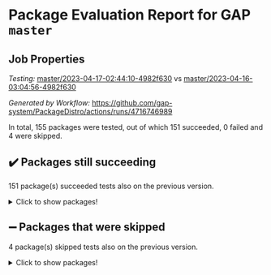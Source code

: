 # Package Evaluation Report for GAP `master`

## Job Properties

*Testing:* [master/2023-04-17-02:44:10-4982f630](https://github.com/gap-system/PackageDistro/blob/data/reports/master/2023-04-17-02:44:10-4982f630) vs [master/2023-04-16-03:04:56-4982f630](https://github.com/gap-system/PackageDistro/blob/data/reports/master/2023-04-16-03:04:56-4982f630)

*Generated by Workflow:* https://github.com/gap-system/PackageDistro/actions/runs/4716746989

In total, 155 packages were tested, out of which 151 succeeded, 0 failed and 4 were skipped.

## :heavy_check_mark: Packages still succeeding

151 package(s) succeeded tests also on the previous version.
<details><summary>Click to show packages!</summary>

- 4ti2interface 2023.02-04 [(success)](https://github.com/gap-system/PackageDistro/actions/runs/4716746989/jobs/8364899794)
- ace 5.6.2 [(success)](https://github.com/gap-system/PackageDistro/actions/runs/4716746989/jobs/8364899876)
- aclib 1.3.2 [(success)](https://github.com/gap-system/PackageDistro/actions/runs/4716746989/jobs/8364899947)
- agt 0.3.1 [(success)](https://github.com/gap-system/PackageDistro/actions/runs/4716746989/jobs/8364900001)
- alnuth 3.2.1 [(success)](https://github.com/gap-system/PackageDistro/actions/runs/4716746989/jobs/8364900073)
- anupq 3.3.0 [(success)](https://github.com/gap-system/PackageDistro/actions/runs/4716746989/jobs/8364900136)
- atlasrep 2.1.6 [(success)](https://github.com/gap-system/PackageDistro/actions/runs/4716746989/jobs/8364900214)
- autodoc 2022.10.20 [(success)](https://github.com/gap-system/PackageDistro/actions/runs/4716746989/jobs/8364900273)
- automata 1.15 [(success)](https://github.com/gap-system/PackageDistro/actions/runs/4716746989/jobs/8364900346)
- automgrp 1.3.2 [(success)](https://github.com/gap-system/PackageDistro/actions/runs/4716746989/jobs/8364900407)
- autpgrp 1.11 [(success)](https://github.com/gap-system/PackageDistro/actions/runs/4716746989/jobs/8364900455)
- cap 2023.04-01 [(success)](https://github.com/gap-system/PackageDistro/actions/runs/4716746989/jobs/8364900551)
- caratinterface 2.3.5 [(success)](https://github.com/gap-system/PackageDistro/actions/runs/4716746989/jobs/8364900607)
- cddinterface 2022.11.01 [(success)](https://github.com/gap-system/PackageDistro/actions/runs/4716746989/jobs/8364900691)
- circle 1.6.6 [(success)](https://github.com/gap-system/PackageDistro/actions/runs/4716746989/jobs/8364900806)
- classicpres 1.22 [(success)](https://github.com/gap-system/PackageDistro/actions/runs/4716746989/jobs/8364900895)
- cohomolo 1.6.11 [(success)](https://github.com/gap-system/PackageDistro/actions/runs/4716746989/jobs/8364900972)
- congruence 1.2.5 [(success)](https://github.com/gap-system/PackageDistro/actions/runs/4716746989/jobs/8364901049)
- corelg 1.56 [(success)](https://github.com/gap-system/PackageDistro/actions/runs/4716746989/jobs/8364901153)
- crime 1.6 [(success)](https://github.com/gap-system/PackageDistro/actions/runs/4716746989/jobs/8364901258)
- crisp 1.4.6 [(success)](https://github.com/gap-system/PackageDistro/actions/runs/4716746989/jobs/8364901352)
- crypting 0.10.4 [(success)](https://github.com/gap-system/PackageDistro/actions/runs/4716746989/jobs/8364901429)
- cryst 4.1.26 [(success)](https://github.com/gap-system/PackageDistro/actions/runs/4716746989/jobs/8364901529)
- crystcat 1.1.10 [(success)](https://github.com/gap-system/PackageDistro/actions/runs/4716746989/jobs/8364901625)
- ctbllib 1.3.5 [(success)](https://github.com/gap-system/PackageDistro/actions/runs/4716746989/jobs/8364901756)
- cubefree 1.19 [(success)](https://github.com/gap-system/PackageDistro/actions/runs/4716746989/jobs/8364901858)
- curlinterface 2.3.1 [(success)](https://github.com/gap-system/PackageDistro/actions/runs/4716746989/jobs/8364902014)
- cvec 2.8.1 [(success)](https://github.com/gap-system/PackageDistro/actions/runs/4716746989/jobs/8364902118)
- datastructures 0.3.0 [(success)](https://github.com/gap-system/PackageDistro/actions/runs/4716746989/jobs/8364902208)
- deepthought 1.0.6 [(success)](https://github.com/gap-system/PackageDistro/actions/runs/4716746989/jobs/8364902305)
- design 1.8 [(success)](https://github.com/gap-system/PackageDistro/actions/runs/4716746989/jobs/8364902463)
- difsets 2.3.1 [(success)](https://github.com/gap-system/PackageDistro/actions/runs/4716746989/jobs/8364902552)
- digraphs 1.6.2 [(success)](https://github.com/gap-system/PackageDistro/actions/runs/4716746989/jobs/8364902649)
- edim 1.3.7 [(success)](https://github.com/gap-system/PackageDistro/actions/runs/4716746989/jobs/8364902743)
- example 4.3.4 [(success)](https://github.com/gap-system/PackageDistro/actions/runs/4716746989/jobs/8364902831)
- examplesforhomalg 2023.02-04 [(success)](https://github.com/gap-system/PackageDistro/actions/runs/4716746989/jobs/8364902931)
- factint 1.6.3 [(success)](https://github.com/gap-system/PackageDistro/actions/runs/4716746989/jobs/8364903068)
- ferret 1.0.9 [(success)](https://github.com/gap-system/PackageDistro/actions/runs/4716746989/jobs/8364903213)
- fga 1.5.0 [(success)](https://github.com/gap-system/PackageDistro/actions/runs/4716746989/jobs/8364903318)
- fining 1.5.5 [(success)](https://github.com/gap-system/PackageDistro/actions/runs/4716746989/jobs/8364903445)
- float 1.0.3 [(success)](https://github.com/gap-system/PackageDistro/actions/runs/4716746989/jobs/8364903587)
- format 1.4.3 [(success)](https://github.com/gap-system/PackageDistro/actions/runs/4716746989/jobs/8364903690)
- forms 1.2.9 [(success)](https://github.com/gap-system/PackageDistro/actions/runs/4716746989/jobs/8364903825)
- fplsa 1.2.6 [(success)](https://github.com/gap-system/PackageDistro/actions/runs/4716746989/jobs/8364903941)
- fr 2.4.12 [(success)](https://github.com/gap-system/PackageDistro/actions/runs/4716746989/jobs/8364904058)
- francy 1.2.5 [(success)](https://github.com/gap-system/PackageDistro/actions/runs/4716746989/jobs/8364904146)
- fwtree 1.3 [(success)](https://github.com/gap-system/PackageDistro/actions/runs/4716746989/jobs/8364904247)
- gapdoc 1.6.6 [(success)](https://github.com/gap-system/PackageDistro/actions/runs/4716746989/jobs/8364904324)
- gauss 2023.02-04 [(success)](https://github.com/gap-system/PackageDistro/actions/runs/4716746989/jobs/8364904418)
- gaussforhomalg 2023.02-04 [(success)](https://github.com/gap-system/PackageDistro/actions/runs/4716746989/jobs/8364904506)
- gbnp 1.0.5 [(success)](https://github.com/gap-system/PackageDistro/actions/runs/4716746989/jobs/8364904571)
- generalizedmorphismsforcap 2023.03-01 [(success)](https://github.com/gap-system/PackageDistro/actions/runs/4716746989/jobs/8364904669)
- genss 1.6.8 [(success)](https://github.com/gap-system/PackageDistro/actions/runs/4716746989/jobs/8364904765)
- gradedmodules 2023.02-04 [(success)](https://github.com/gap-system/PackageDistro/actions/runs/4716746989/jobs/8364904847)
- gradedringforhomalg 2023.02-04 [(success)](https://github.com/gap-system/PackageDistro/actions/runs/4716746989/jobs/8364904933)
- grape 4.9.0 [(success)](https://github.com/gap-system/PackageDistro/actions/runs/4716746989/jobs/8364904999)
- groupoids 1.73 [(success)](https://github.com/gap-system/PackageDistro/actions/runs/4716746989/jobs/8364905067)
- grpconst 2.6.4 [(success)](https://github.com/gap-system/PackageDistro/actions/runs/4716746989/jobs/8364905145)
- guarana 0.96.3 [(success)](https://github.com/gap-system/PackageDistro/actions/runs/4716746989/jobs/8364905222)
- guava 3.18 [(success)](https://github.com/gap-system/PackageDistro/actions/runs/4716746989/jobs/8364905298)
- hap 1.54 [(success)](https://github.com/gap-system/PackageDistro/actions/runs/4716746989/jobs/8364905398)
- hapcryst 0.1.15 [(success)](https://github.com/gap-system/PackageDistro/actions/runs/4716746989/jobs/8364905493)
- hecke 1.5.3 [(success)](https://github.com/gap-system/PackageDistro/actions/runs/4716746989/jobs/8364905580)
- help 3.5 [(success)](https://github.com/gap-system/PackageDistro/actions/runs/4716746989/jobs/8364905652)
- homalg 2023.02-05 [(success)](https://github.com/gap-system/PackageDistro/actions/runs/4716746989/jobs/8364905720)
- homalgtocas 2023.02-04 [(success)](https://github.com/gap-system/PackageDistro/actions/runs/4716746989/jobs/8364905783)
- idrel 2.45 [(success)](https://github.com/gap-system/PackageDistro/actions/runs/4716746989/jobs/8364905877)
- images 1.3.1 [(success)](https://github.com/gap-system/PackageDistro/actions/runs/4716746989/jobs/8364905962)
- intpic 0.3.0 [(success)](https://github.com/gap-system/PackageDistro/actions/runs/4716746989/jobs/8364906025)
- io 4.8.1 [(success)](https://github.com/gap-system/PackageDistro/actions/runs/4716746989/jobs/8364906099)
- io_forhomalg 2023.02-04 [(success)](https://github.com/gap-system/PackageDistro/actions/runs/4716746989/jobs/8364906193)
- irredsol 1.4.4 [(success)](https://github.com/gap-system/PackageDistro/actions/runs/4716746989/jobs/8364906253)
- json 2.1.1 [(success)](https://github.com/gap-system/PackageDistro/actions/runs/4716746989/jobs/8364906316)
- jupyterkernel 1.5.0 [(success)](https://github.com/gap-system/PackageDistro/actions/runs/4716746989/jobs/8364906389)
- jupyterviz 1.5.6 [(success)](https://github.com/gap-system/PackageDistro/actions/runs/4716746989/jobs/8364906447)
- kan 1.35 [(success)](https://github.com/gap-system/PackageDistro/actions/runs/4716746989/jobs/8364906526)
- kbmag 1.5.11 [(success)](https://github.com/gap-system/PackageDistro/actions/runs/4716746989/jobs/8364906584)
- laguna 3.9.6 [(success)](https://github.com/gap-system/PackageDistro/actions/runs/4716746989/jobs/8364906651)
- liealgdb 2.2.1 [(success)](https://github.com/gap-system/PackageDistro/actions/runs/4716746989/jobs/8364906719)
- liepring 2.8 [(success)](https://github.com/gap-system/PackageDistro/actions/runs/4716746989/jobs/8364906777)
- liering 2.4.2 [(success)](https://github.com/gap-system/PackageDistro/actions/runs/4716746989/jobs/8364906858)
- linearalgebraforcap 2023.03-06 [(success)](https://github.com/gap-system/PackageDistro/actions/runs/4716746989/jobs/8364906921)
- localizeringforhomalg 2023.02-04 [(success)](https://github.com/gap-system/PackageDistro/actions/runs/4716746989/jobs/8364906981)
- loops 3.4.3 [(success)](https://github.com/gap-system/PackageDistro/actions/runs/4716746989/jobs/8364907053)
- lpres 1.0.3 [(success)](https://github.com/gap-system/PackageDistro/actions/runs/4716746989/jobs/8364907132)
- majoranaalgebras 1.5.1 [(success)](https://github.com/gap-system/PackageDistro/actions/runs/4716746989/jobs/8364907205)
- mapclass 1.4.6 [(success)](https://github.com/gap-system/PackageDistro/actions/runs/4716746989/jobs/8364907294)
- matgrp 0.70 [(success)](https://github.com/gap-system/PackageDistro/actions/runs/4716746989/jobs/8364907383)
- matricesforhomalg 2023.02-04 [(success)](https://github.com/gap-system/PackageDistro/actions/runs/4716746989/jobs/8364907459)
- modisom 2.5.4 [(success)](https://github.com/gap-system/PackageDistro/actions/runs/4716746989/jobs/8364907540)
- modulepresentationsforcap 2023.03-01 [(success)](https://github.com/gap-system/PackageDistro/actions/runs/4716746989/jobs/8364907624)
- modules 2023.02-04 [(success)](https://github.com/gap-system/PackageDistro/actions/runs/4716746989/jobs/8364907691)
- monoidalcategories 2023.03-04 [(success)](https://github.com/gap-system/PackageDistro/actions/runs/4716746989/jobs/8364907770)
- nconvex 2022.09-01 [(success)](https://github.com/gap-system/PackageDistro/actions/runs/4716746989/jobs/8364907838)
- nilmat 1.4.2 [(success)](https://github.com/gap-system/PackageDistro/actions/runs/4716746989/jobs/8364907923)
- nock 1.5 [(success)](https://github.com/gap-system/PackageDistro/actions/runs/4716746989/jobs/8364907985)
- normalizinterface 1.3.5 [(success)](https://github.com/gap-system/PackageDistro/actions/runs/4716746989/jobs/8364908062)
- nq 2.5.10 [(success)](https://github.com/gap-system/PackageDistro/actions/runs/4716746989/jobs/8364908133)
- numericalsgps 1.3.1 [(success)](https://github.com/gap-system/PackageDistro/actions/runs/4716746989/jobs/8364908195)
- openmath 11.5.3 [(success)](https://github.com/gap-system/PackageDistro/actions/runs/4716746989/jobs/8364908255)
- orb 4.9.0 [(success)](https://github.com/gap-system/PackageDistro/actions/runs/4716746989/jobs/8364908319)
- packagemanager 1.4.1 [(success)](https://github.com/gap-system/PackageDistro/actions/runs/4716746989/jobs/8364908360)
- patternclass 2.4.3 [(success)](https://github.com/gap-system/PackageDistro/actions/runs/4716746989/jobs/8364908442)
- permut 2.0.4 [(success)](https://github.com/gap-system/PackageDistro/actions/runs/4716746989/jobs/8364908519)
- polenta 1.3.10 [(success)](https://github.com/gap-system/PackageDistro/actions/runs/4716746989/jobs/8364908555)
- polymaking 0.8.6 [(success)](https://github.com/gap-system/PackageDistro/actions/runs/4716746989/jobs/8364908615)
- primgrp 3.4.4 [(success)](https://github.com/gap-system/PackageDistro/actions/runs/4716746989/jobs/8364908684)
- profiling 2.5.2 [(success)](https://github.com/gap-system/PackageDistro/actions/runs/4716746989/jobs/8364908758)
- qpa 1.34 [(success)](https://github.com/gap-system/PackageDistro/actions/runs/4716746989/jobs/8364908809)
- quagroup 1.8.3 [(success)](https://github.com/gap-system/PackageDistro/actions/runs/4716746989/jobs/8364908864)
- radiroot 2.9 [(success)](https://github.com/gap-system/PackageDistro/actions/runs/4716746989/jobs/8364908967)
- rcwa 4.7.1 [(success)](https://github.com/gap-system/PackageDistro/actions/runs/4716746989/jobs/8364909134)
- rds 1.8 [(success)](https://github.com/gap-system/PackageDistro/actions/runs/4716746989/jobs/8364909250)
- recog 1.4.2 [(success)](https://github.com/gap-system/PackageDistro/actions/runs/4716746989/jobs/8364909343)
- repndecomp 1.3.0 [(success)](https://github.com/gap-system/PackageDistro/actions/runs/4716746989/jobs/8364909551)
- repsn 3.1.1 [(success)](https://github.com/gap-system/PackageDistro/actions/runs/4716746989/jobs/8364909727)
- resclasses 4.7.3 [(success)](https://github.com/gap-system/PackageDistro/actions/runs/4716746989/jobs/8364909853)
- ringsforhomalg 2023.02-05 [(success)](https://github.com/gap-system/PackageDistro/actions/runs/4716746989/jobs/8364909961)
- sco 2023.02-04 [(success)](https://github.com/gap-system/PackageDistro/actions/runs/4716746989/jobs/8364910082)
- scscp 2.4.1 [(success)](https://github.com/gap-system/PackageDistro/actions/runs/4716746989/jobs/8364910189)
- semigroups 5.2.1 [(success)](https://github.com/gap-system/PackageDistro/actions/runs/4716746989/jobs/8364910306)
- sglppow 2.3 [(success)](https://github.com/gap-system/PackageDistro/actions/runs/4716746989/jobs/8364910427)
- sgpviz 0.999.5 [(success)](https://github.com/gap-system/PackageDistro/actions/runs/4716746989/jobs/8364910538)
- simpcomp 2.1.14 [(success)](https://github.com/gap-system/PackageDistro/actions/runs/4716746989/jobs/8364910643)
- singular 2023.02.09 [(success)](https://github.com/gap-system/PackageDistro/actions/runs/4716746989/jobs/8364910768)
- sl2reps 1.1 [(success)](https://github.com/gap-system/PackageDistro/actions/runs/4716746989/jobs/8364910838)
- sla 1.5.3 [(success)](https://github.com/gap-system/PackageDistro/actions/runs/4716746989/jobs/8364911046)
- smallgrp 1.5.2 [(success)](https://github.com/gap-system/PackageDistro/actions/runs/4716746989/jobs/8364911162)
- smallsemi 0.6.13 [(success)](https://github.com/gap-system/PackageDistro/actions/runs/4716746989/jobs/8364911247)
- sonata 2.9.6 [(success)](https://github.com/gap-system/PackageDistro/actions/runs/4716746989/jobs/8364911447)
- sophus 1.27 [(success)](https://github.com/gap-system/PackageDistro/actions/runs/4716746989/jobs/8364911541)
- spinsym 1.5.2 [(success)](https://github.com/gap-system/PackageDistro/actions/runs/4716746989/jobs/8364911636)
- standardff 0.9.4 [(success)](https://github.com/gap-system/PackageDistro/actions/runs/4716746989/jobs/8364911737)
- symbcompcc 1.3.2 [(success)](https://github.com/gap-system/PackageDistro/actions/runs/4716746989/jobs/8364911842)
- thelma 1.3 [(success)](https://github.com/gap-system/PackageDistro/actions/runs/4716746989/jobs/8364911941)
- tomlib 1.2.9 [(success)](https://github.com/gap-system/PackageDistro/actions/runs/4716746989/jobs/8364912015)
- toolsforhomalg 2023.03-01 [(success)](https://github.com/gap-system/PackageDistro/actions/runs/4716746989/jobs/8364912107)
- toric 1.9.5 [(success)](https://github.com/gap-system/PackageDistro/actions/runs/4716746989/jobs/8364912221)
- toricvarieties 2022.07.13 [(success)](https://github.com/gap-system/PackageDistro/actions/runs/4716746989/jobs/8364912306)
- transgrp 3.6.4 [(success)](https://github.com/gap-system/PackageDistro/actions/runs/4716746989/jobs/8364912377)
- ugaly 4.0.3 [(success)](https://github.com/gap-system/PackageDistro/actions/runs/4716746989/jobs/8364912465)
- unipot 1.5 [(success)](https://github.com/gap-system/PackageDistro/actions/runs/4716746989/jobs/8364912546)
- unitlib 4.2.0 [(success)](https://github.com/gap-system/PackageDistro/actions/runs/4716746989/jobs/8364912629)
- utils 0.82 [(success)](https://github.com/gap-system/PackageDistro/actions/runs/4716746989/jobs/8364912730)
- uuid 0.7 [(success)](https://github.com/gap-system/PackageDistro/actions/runs/4716746989/jobs/8364912820)
- walrus 0.9991 [(success)](https://github.com/gap-system/PackageDistro/actions/runs/4716746989/jobs/8364912893)
- wedderga 4.10.3 [(success)](https://github.com/gap-system/PackageDistro/actions/runs/4716746989/jobs/8364912982)
- xmod 2.91 [(success)](https://github.com/gap-system/PackageDistro/actions/runs/4716746989/jobs/8364913073)
- xmodalg 1.23 [(success)](https://github.com/gap-system/PackageDistro/actions/runs/4716746989/jobs/8364913180)
- yangbaxter 0.10.3 [(success)](https://github.com/gap-system/PackageDistro/actions/runs/4716746989/jobs/8364913274)
- zeromqinterface 0.14 [(success)](https://github.com/gap-system/PackageDistro/actions/runs/4716746989/jobs/8364913374)
</details>

## :heavy_minus_sign: Packages that were skipped

4 package(s) skipped tests also on the previous version.
<details><summary>Click to show packages!</summary>

- browse 1.8.21 [(skipped)](https://github.com/gap-system/PackageDistro/actions/runs/4716746989/jobs/8364734855)
- itc 1.5.1 [(skipped)](https://github.com/gap-system/PackageDistro/actions/runs/4716746989/jobs/8364734855)
- polycyclic 2.16 [(skipped)](https://github.com/gap-system/PackageDistro/actions/runs/4716746989/jobs/8364734855)
- xgap 4.31 [(skipped)](https://github.com/gap-system/PackageDistro/actions/runs/4716746989/jobs/8364734855)
</details>

